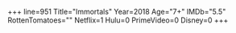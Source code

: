 +++
line=951
Title="Immortals"
Year=2018
Age="7+"
IMDb="5.5"
RottenTomatoes=""
Netflix=1
Hulu=0
PrimeVideo=0
Disney=0
+++

